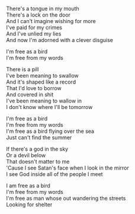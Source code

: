 There's a tongue in my mouth  
There's a lock on the door  
And I can't imagine wishing for more  
I've paid for my crimes  
And I've unlied my lies  
And now I'm adorned with a clever disguise

I'm free as a bird  
I'm free from my words

There is a pill  
I've been meaning to swallow  
And it's shaped like a record  
That I'd love to borrow  
And covered in shit  
I've been meaning to wallow in  
I don't know where I'll be tomorrow

I'm free as a bird  
I'm free from my words  
I'm free as a bird flying over the sea  
Just can't find the summer

If there's a god in the sky  
Or a devil below  
That doesn't matter to me  
'Cause I see Satan's face when I look in the mirror  
I see God inside all of the people I meet

I am free as a bird  
I'm free from my words  
I'm free as man whose out wandering the streets  
Looking for shelter